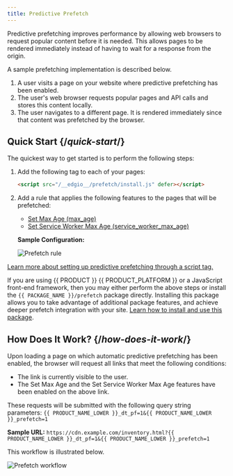 ```yaml
---
title: Predictive Prefetch
---
```


Predictive prefetching improves performance by allowing web browsers to request popular content before it is needed. This allows pages to be rendered immediately instead of having to wait for a response from the origin.

A sample prefetching implementation is described below.

1.  A user visits a page on your website where predictive prefetching has been enabled.
2.  The user's web browser requests popular pages and API calls and stores this content locally. 
3.  The user navigates to a different page. It is rendered immediately since that content was prefetched by the browser.

## Quick Start {/*quick-start*/}

The quickest way to get started is to perform the following steps:

1.  Add the following tag to each of your pages:

    ```html
    <script src="/__edgio__/prefetch/install.js" defer></script>
    ```
2.  Add a rule that applies the following features to the pages that will be prefetched:

    -   [Set Max Age (max_age)](/guides/performance/rules/features#set-max-age)
    -   [Set Service Worker Max Age (service_worker_max_age)](/guides/performance/rules/features#set-service-worker-max-age) 

    **Sample Configuration:**

    ![Prefetch rule](/images/v7/performance/prefetch_rule.png)

[Learn more about setting up predictive prefetching through a script tag.](/guides/performance/prefetching/prefetching_script_tag)

<Callout type="tip">

  If you are using {{ PRODUCT }} {{ PRODUCT_PLATFORM }} or a JavaScript front-end framework, then you may either perform the above steps or install the `{{ PACKAGE_NAME }}/prefetch` package directly. Installing this package allows you to take advantage of additional package features, and achieve deeper prefetch integration with your site. [Learn how to install and use this package](/guides/performance/prefetching/prefetching_edgio_sites).

</Callout>

## How Does It Work? {/*how-does-it-work*/}

Upon loading a page on which automatic predictive prefetching has been enabled, the browser will request all links that meet the following conditions:
-   The link is currently visible to the user.
-   The Set Max Age and the Set Service Worker Max Age features have been enabled on the above link.

These requests will be submitted with the following query string parameters: `{{ PRODUCT_NAME_LOWER }}_dt_pf=1&{{ PRODUCT_NAME_LOWER }}_prefetch=1`

**Sample URL:** `https://cdn.example.com/inventory.html?{{ PRODUCT_NAME_LOWER }}_dt_pf=1&{{ PRODUCT_NAME_LOWER }}_prefetch=1`

This workflow is illustrated below.

![Prefetch workflow](/images/v7/performance/prefetch-how-does-it-work.png)